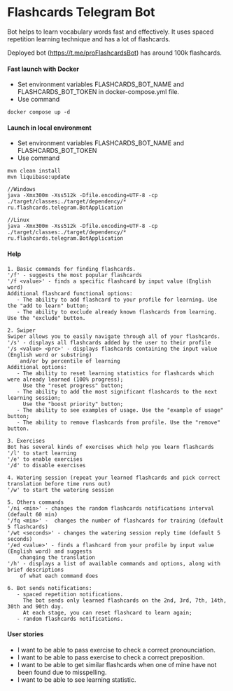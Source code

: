 # Flashcards Telegram Bot
Bot helps to learn vocabulary words fast and effectively. It uses spaced repetition learning technique and has a lot of flashcards.

Deployed bot (https://t.me/proFlashcardsBot) has around 100k flashcards.


#### Fast launch with Docker 
- Set environment variables FLASHCARDS_BOT_NAME and FLASHCARDS_BOT_TOKEN in docker-compose.yml file.
- Use command
```
docker compose up -d
```

#### Launch in local environment  
- Set environment variables FLASHCARDS_BOT_NAME and FLASHCARDS_BOT_TOKEN
- Use command
```
mvn clean install
mvn liquibase:update

//Windows
java -Xmx300m -Xss512k -Dfile.encoding=UTF-8 -cp ./target/classes;./target/dependency/* ru.flashcards.telegram.BotApplication

//Linux
java -Xmx300m -Xss512k -Dfile.encoding=UTF-8 -cp ./target/classes:./target/dependency/* ru.flashcards.telegram.BotApplication
```

#### Help
```
1. Basic commands for finding flashcards.
'/f' - suggests the most popular flashcards
'/f <value>' - finds a specific flashcard by input value (English word)
Additional flashcard functional options:
   - The ability to add flashcard to your profile for learning. Use the "add to learn" button;
   - The ability to exclude already known flashcards from learning. Use the "exclude" button.

2. Swiper
Swiper allows you to easily navigate through all of your flashcards.
'/s' - displays all flashcards added by the user to their profile
'/s <value> <prc>' - displays flashcards containing the input value (English word or substring) 
    and/or by percentile of learning
Additional options:
   - The ability to reset learning statistics for flashcards which were already learned (100% progress);
     Use the "reset progress" button;
   - The ability to add the most significant flashcards to the next learning session;
     Use the "boost priority" button;
   - The ability to see examples of usage. Use the "example of usage" button;
   - The ability to remove flashcards from profile. Use the "remove" button.

3. Exercises
Bot has several kinds of exercises which help you learn flashcards
'/l' to start learning
'/e' to enable exercises 
'/d' to disable exercises

4. Watering session (repeat your learned flashcards and pick correct translation before time runs out)
'/w' to start the watering session

5. Others commands
'/ni <min>' - changes the random flashcards notifications interval (default 60 min) 
'/fq <min>' -  changes the number of flashcards for training (default 5 flashcards)
'/wt <seconds>' - changes the watering session reply time (default 5 seconds)
'/ed <value>' - finds a flashcard from your profile by input value (English word) and suggests 
    changing the translation
'/h' - displays a list of available commands and options, along with brief descriptions 
    of what each command does

6. Bot sends notifications:
   - spaced repetition notifications. 
     The bot sends only learned flashcards on the 2nd, 3rd, 7th, 14th, 30th and 90th day. 
     At each stage, you can reset flashcard to learn again;
   - random flashcards notifications.
```

#### User stories
  
- I want to be able to pass exercise to check a correct pronounciation.
- I want to be able to pass exercise to check a correct preposition.
- I want to be able to get similar flashcards when one of mine have not been found due to misspelling.
- I want to be able to see learning statistic.
 
  
   
